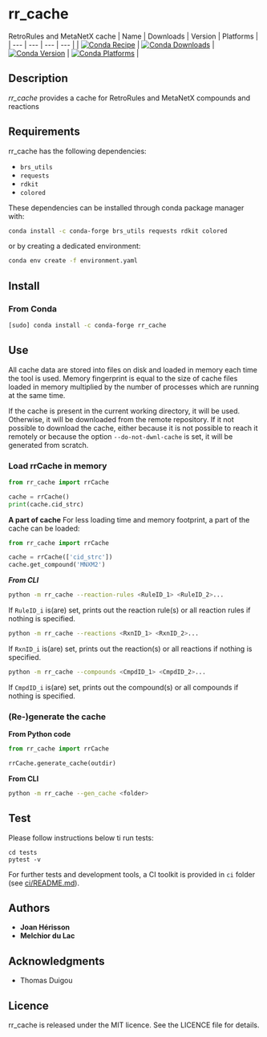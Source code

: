 # rr_cache
RetroRules and MetaNetX cache
| Name | Downloads | Version | Platforms |
| --- | --- | --- | --- |
| [![Conda Recipe](https://img.shields.io/badge/recipe-rr_cache-green.svg)](https://anaconda.org/conda-forge/rr_cache) | [![Conda Downloads](https://img.shields.io/conda/dn/conda-forge/rr_cache.svg)](https://anaconda.org/conda-forge/rr_cache) | [![Conda Version](https://img.shields.io/conda/vn/conda-forge/rr_cache.svg)](https://anaconda.org/conda-forge/rr_cache) | [![Conda Platforms](https://img.shields.io/conda/pn/conda-forge/rr_cache.svg)](https://anaconda.org/conda-forge/rr_cache) |

## Description
*rr_cache* provides a cache for RetroRules and MetaNetX compounds and reactions

## Requirements
rr_cache has the following dependencies:
- `brs_utils`
- `requests`
- `rdkit`
- `colored`

These dependencies can be installed through conda package manager with:
```sh
conda install -c conda-forge brs_utils requests rdkit colored
```
or by creating a dedicated environment:
```sh
conda env create -f environment.yaml
```

## Install
### From Conda
```sh
[sudo] conda install -c conda-forge rr_cache
```

## Use

All cache data are stored into files on disk and loaded in memory each time the tool is used. Memory fingerprint is equal to the size of cache files loaded in memory multiplied by the number of processes which are running at the same time.

If the cache is present in the current working directory, it will be used. Otherwise, it will be downloaded from the remote repository. If it not possible to download the cache, either because it is not possible to reach it remotely or because the option `--do-not-dwnl-cache` is set, it will be generated from scratch.

### Load rrCache in memory
```python
from rr_cache import rrCache

cache = rrCache()
print(cache.cid_strc)
```

**A part of cache**
For less loading time and memory footprint, a part of the cache can be loaded:
```python
from rr_cache import rrCache

cache = rrCache(['cid_strc'])
cache.get_compound('MNXM2')
```
***From CLI***
```sh
python -m rr_cache --reaction-rules <RuleID_1> <RuleID_2>...
```
If `RuleID_i` is(are) set, prints out the reaction rule(s) or all reaction rules if nothing is specified.

```sh
python -m rr_cache --reactions <RxnID_1> <RxnID_2>...
```
If `RxnID_i` is(are) set, prints out the reaction(s) or all reactions if nothing is specified.

```sh
python -m rr_cache --compounds <CmpdID_1> <CmpdID_2>...
```
If `CmpdID_i` is(are) set, prints out the compound(s) or all compounds if nothing is specified.

### (Re-)generate the cache
**From Python code**
```python
from rr_cache import rrCache

rrCache.generate_cache(outdir)
```

**From CLI**
```sh
python -m rr_cache --gen_cache <folder>
```


## Test
Please follow instructions below ti run tests:
```
cd tests
pytest -v
```
For further tests and development tools, a CI toolkit is provided in `ci` folder (see [ci/README.md](ci/README.md)).


## Authors

* **Joan Hérisson**
* **Melchior du Lac**

## Acknowledgments

* Thomas Duigou


## Licence
rr_cache is released under the MIT licence. See the LICENCE file for details.
